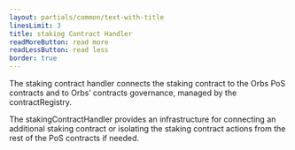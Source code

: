 ```yaml
---
layout: partials/common/text-with-title
linesLimit: 3
title: staking Contract Handler
readMoreButton: read more
readLessButton: read less
border: true
---
```


The staking contract handler connects the staking contract to the Orbs PoS contracts and to Orbs’ contracts governance, managed by the contractRegistry.

The stakingContractHandler provides an infrastructure for connecting an additional staking contract or isolating the staking contract actions from the rest of the PoS contracts if needed.
